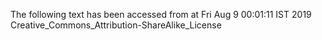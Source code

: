 The following text has been accessed from at Fri Aug 9 00:01:11 IST 2019
Creative_Commons_Attribution-ShareAlike_License
